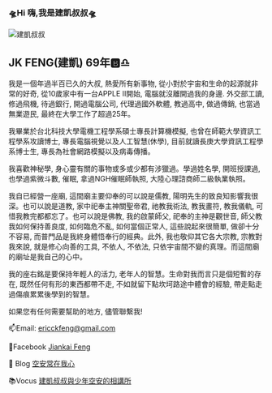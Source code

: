 ### 🛸Hi 嗨,我是建凱叔叔🛸
![建凱叔叔](https://raw.github.com/unclejiankai/unclejiankai/main/image-folder/jklogo.png)

## JK FENG(建凱) 69年🅱️♎️

我是一個年過半百已久的大叔, 熱愛所有新事物, 從小對於宇宙和生命的起源就非常的好奇, 從10歲家中有一台APPLE II開始, 電腦就沒離開過我的身邊. 外交部工讀, 修過飛機, 待過銀行, 開過電腦公司, 代理過國外軟體, 教過高中, 做過傳銷, 也當過無業遊民, 最終在大學工作了超過25年。

我畢業於台北科技大學電機工程學系碩士專長計算機模擬, 也曾在師範大學資訊工程學系攻讀博士, 專長電腦視覺以及人工智慧(休學), 目前就讀長庚大學資訊工程學系博士生, 專長為社會網路模擬以及病毒傳播。

我喜歡神秘學, 身心靈有關的事物或多或少都有涉獵過。學過姓名學, 開班授課過, 也學過紫微斗數, 催眠, 拿過NGH催眠師執照, 大陸心理諮商師二級執業執照。

我自已經營一座廟, 這間廟主要仰奉的可以說是儒教, 陽明先生的致良知影響我很深。也可以說是道教, 家中祀奉主神關聖帝君, 祂教我術法, 教我畫符, 教我儀軌, 可惜我教完都都忘了。也可以說是佛教, 我的啟蒙師父, 祀奉的主神是觀世音, 師父教我如何保持善良度, 如何臨危不亂, 如何當個正常人, 這些說起來很簡單, 做卻十分不容易, 而普門品是我終身體悟奉行的經典。此外, 我也敬仰其它各大宗教, 宗教對我來說, 就是修心向善的工具, 不依人, 不依法, 只依宇宙間不變的真理。而這間廟的廟址是我自己的心中。

我的座右銘是要保持年輕人的活力, 老年人的智慧。生命對我而言只是個短暫的存在, 既然任何有形的東西都帶不走, 不如就留下點坎坷路途中體會的經驗, 帶走點走過傷痕累累後學到的智慧。

如果您有任何需要幫助的地方, 儘管聯繫我!

📫Email: ericckfeng@gmail.com

📘Facebook [Jiankai Feng](https://www.facebook.com/jiankai.feng.12)

📜 Blog [空安常在我心](https://wp.jin999.com/)

📚Vocus [建凱叔叔與少年空安的相講所](https://vocus.cc/salon/unclejiankai)
